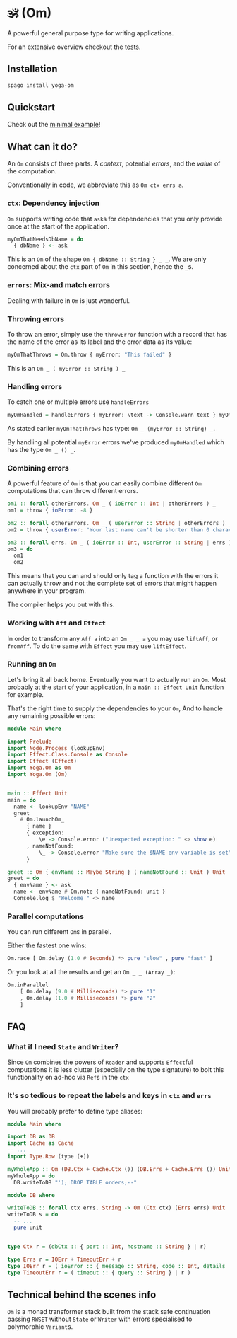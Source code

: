 # 🕉️ (Om)


A powerful general purpose type for writing applications.

For an extensive overview checkout the [tests](./test/Test/Main.purs).

## Installation

```bash
spago install yoga-om
```

## Quickstart

Check out the [minimal example](#running-an-om)!

## What can it do?

An `Om` consists of three parts. 
A *context*, potential *errors*, and the *value* of the computation.

Conventionally in code, we abbreviate this as `Om ctx errs a`.

### `ctx`: Dependency injection

`Om` supports writing code that `ask`s for dependencies that you only provide
once at the start of the application.

```purescript
myOmThatNeedsDbName = do
  { dbName } <- ask
```

This is an `Om` of the shape `Om { dbName :: String } _ _`. We are only 
concerned about the `ctx` part of `Om` in this section, hence the `_`s.

### `errors`: Mix-and match errors

Dealing with failure in `Om` is just wonderful.

### Throwing errors
To throw an error, simply use the `throwError` function with a record that 
has the name of the error as its label and the error data as its value:

```purescript
myOmThatThrows = Om.throw { myError: "This failed" }
```

This is an `Om _ ( myError :: String ) _`

### Handling errors
To catch one or multiple errors use `handleErrors`

```purescript
myOmHandled = handleErrors { myError: \text -> Console.warn text } myOmThatThrows
```

As stated earlier `myOmThatThrows` has type: `Om _ (myError :: String) _`.

By handling all potential `myError` errors we've produced `myOmHandled` which has 
the type `Om _ () _`.

### Combining errors

A powerful feature of `Om` is that you can easily combine different `Om`
computations that can throw different errors.

```purescript
om1 :: forall otherErrors. Om _ ( ioError :: Int | otherErrors ) _
om1 = throw { ioError: -8 }

om2 :: forall otherErrors. Om _ ( userError :: String | otherErrors ) _
om2 = throw { userError: "Your last name can't be shorter than 0 characters" }

om3 :: forall errs. Om _ ( ioError :: Int, userError :: String | errs ) _ 
om3 = do 
  om1
  om2
```

This means that you can and should only tag a function with the errors it can actually
throw and not the complete set of errors that might happen anywhere in your program.

The compiler helps you out with this.

### Working with `Aff` and `Effect`

In order to transform any `Aff a` into an `Om _ _ a` you may use `liftAff`, or `fromAff`.
To do the same with `Effect` you may use `liftEffect`.

### Running an `Om`

Let's bring it all back home. Eventually you want to actually run an `Om`.
Most probably at the start of your application, in a `main :: Effect Unit` function for
example.

That's the right time to supply the dependencies to your `Om`,
And to handle any remaining possible errors:

```purescript
module Main where

import Prelude
import Node.Process (lookupEnv)
import Effect.Class.Console as Console
import Effect (Effect)
import Yoga.Om as Om
import Yoga.Om (Om)


main :: Effect Unit
main = do  
  name <- lookupEnv "NAME"
  greet 
    # Om.launchOm_ 
      { name }
      { exception: 
          \e -> Console.error ("Unexpected exception: " <> show e)   
      , nameNotFound:
          \_ -> Console.error "Make sure the $NAME env variable is set"
      }

greet :: Om { envName :: Maybe String } ( nameNotFound :: Unit ) Unit
greet = do
  { envName } <- ask
  name <- envName # Om.note { nameNotFound: unit }
  Console.log $ "Welcome " <> name 
```

### Parallel computations

You can run different `Om`s in parallel.

Either the fastest one wins:
```purescript
Om.race [ Om.delay (1.0 # Seconds) *> pure "slow" , pure "fast" ]
```

Or you look at all the results and get an `Om _ _ (Array _)`:
```purescript
Om.inParallel
    [ Om.delay (9.0 # Milliseconds) *> pure "1"
    , Om.delay (1.0 # Milliseconds) *> pure "2"
    ]
```

## FAQ

### What if I need `State` and `Writer`? 

Since `Om` combines the powers of `Reader` and supports `Effect`ful computations
it is less clutter (especially on the type signature) to bolt this functionality 
on ad-hoc via `Ref`s in the `ctx` 


### It's so tedious to repeat the labels and keys in `ctx` and `errs`

You will probably prefer to define type aliases:

```purescript
module Main where

import DB as DB
import Cache as Cache
-- ...
import Type.Row (type (+))

myWholeApp :: Om (DB.Ctx + Cache.Ctx ()) (DB.Errs + Cache.Errs ()) Unit
myWholeApp = do
  DB.writeToDB "'); DROP TABLE orders;--"

```

```purescript
module DB where

writeToDB :: forall ctx errs. String -> Om (Ctx ctx) (Errs errs) Unit
writeToDB s = do
  -- ...
  pure unit 


type Ctx r = (dbCtx :: { port :: Int, hostname :: String } | r)

type Errs r = IOErr + TimeoutErr + r
type IOErr r = ( ioError :: { message :: String, code :: Int, details :: String } | r )
type TimeoutErr r = ( timeout :: { query :: String } | r )

```

## Technical behind the scenes info

`Om` is a monad transformer stack built from the stack safe continuation 
passing `RWSET` without `State` or `Writer` with errors specialised to 
polymorphic `Variant`s.


